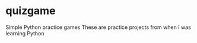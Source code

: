 # quizgame
Simple Python practice games
These are practice projects from when I was learning Python
